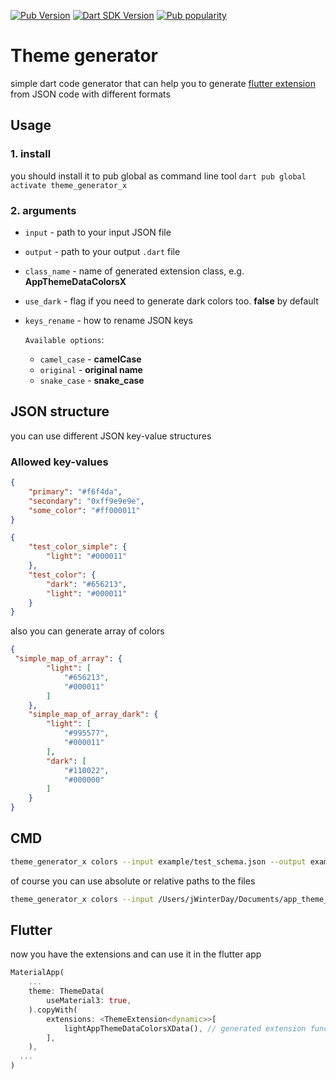 [![Pub Version](https://badgen.net/pub/v/theme_generator_x)](https://pub.dev/packages/theme_generator_x/)
[![Dart SDK Version](https://badgen.net/pub/sdk-version/theme_generator_x)](https://pub.dev/packages/theme_generator_x/)
[![Pub popularity](https://badgen.net/pub/popularity/theme_generator_x)](https://pub.dev/packages/theme_generator_x/score)


# Theme generator

simple dart code generator that can help you to generate [flutter extension](https://api.flutter.dev/flutter/material/ThemeExtension-class.html) from JSON code with different formats

## Usage
### 1. install
you should install it to pub global as command line tool
```dart pub global activate theme_generator_x```

### 2. arguments
* `input` - path to your input JSON file
* `output` - path to your output `.dart` file
* `class_name` - name of generated extension class, e.g. **AppThemeDataColorsX**
* `use_dark` - flag if you need to generate dark colors too. **false** by default
* `keys_rename` - how to rename JSON keys
  
  `Available options`:
  * `camel_case` - **camelCase**
  * `original` - **original name**
  * `snake_case` - **snake_case**


## JSON structure
you can use different JSON key-value structures
### Allowed key-values
```json
{
    "primary": "#f6f4da",
    "secondary": "0xff9e9e9e",
    "some_color": "#ff000011"
}
```

```json
{
    "test_color_simple": {
        "light": "#000011"
    },
    "test_color": {
        "dark": "#656213",
        "light": "#000011"
    }
}
```

also you can generate array of colors
```json
{
 "simple_map_of_array": {
        "light": [
            "#656213",
            "#000011"
        ]
    },
    "simple_map_of_array_dark": {
        "light": [
            "#995577",
            "#000011"
        ],
        "dark": [
            "#110022",
            "#000000"
        ]
    }
}
```

## CMD

```bash
theme_generator_x colors --input example/test_schema.json --output example/output.dart --class_name AppThemeDataColorsX
```

of course you can use absolute or relative paths to the files
```bash
theme_generator_x colors --input /Users/jWinterDay/Documents/app_theme_asset.json --output app_theme_color.dart --class_name AppThemeDataColorsX
```

## Flutter
now you have the extensions and can use it in the flutter app

```dart
MaterialApp(
    ...
    theme: ThemeData(
        useMaterial3: true,
    ).copyWith(
        extensions: <ThemeExtension<dynamic>>[
            lightAppThemeDataColorsXData(), // generated extension function
        ],
    ),
  ...
)
```